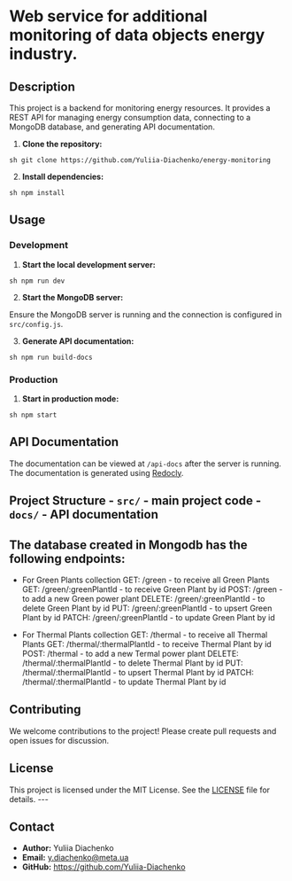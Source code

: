 # Web service for additional monitoring of data objects energy industry.

## Description

This project is a backend for monitoring energy resources. It provides a REST API for managing energy consumption data, connecting to a MongoDB database, and generating API documentation.


1. **Clone the repository:**

```sh git clone https://github.com/Yuliia-Diachenko/energy-monitoring ```

2. **Install dependencies:**

```sh npm install ```

## Usage

### Development

 1. **Start the local development server:**

 ```sh npm run dev ```

 2. **Start the MongoDB server:**

 Ensure the MongoDB server is running and the connection is configured in `src/config.js`.

 3. **Generate API documentation:**

 ```sh npm run build-docs ```

### Production

1. **Start in production mode:**

```sh npm start ```

## API Documentation

 The documentation can be viewed at `/api-docs` after the server is running.
 The documentation is generated using [Redocly](https://redocly.com/).

## Project Structure - `src/` - main project code - `docs/` - API documentation


## The database created in Mongodb has the following endpoints:

 - For Green Plants collection
        GET: /green                         - to receive all Green Plants
        GET: /green/:greenPlantId           - to receive Green Plant by id
        POST: /green                        - to add a new Green power plant
        DELETE: /green/:greenPlantId        - to delete Green Plant by id
        PUT: /green/:greenPlantId           - to upsert Green Plant by id
        PATCH: /green/:greenPlantId         - to update Green Plant by id

 - For Thermal Plants collection
        GET: /thermal                       - to receive all Thermal Plants
        GET: /thermal/:thermalPlantId       - to receive Thermal Plant by id
        POST: /thermal                      - to add a new Termal power plant
        DELETE: /thermal/:thermalPlantId    - to delete Thermal Plant by id
        PUT: /thermal/:thermalPlantId       - to upsert Thermal Plant by id
        PATCH: /thermal/:thermalPlantId     - to update Thermal Plant by id

## Contributing

We welcome contributions to the project! Please create pull requests and open issues for discussion.

## License

This project is licensed under the MIT License. See the [LICENSE](./LICENSE) file for details. ---

## Contact
 - **Author:** Yuliia Diachenko
 - **Email:**  y.diachenko@meta.ua
 - **GitHub:** https://github.com/Yuliia-Diachenko
